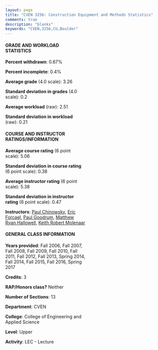 ```yaml
---
layout: page
title: "CVEN 3256: Construction Equipment and Methods Statistics"
comments: true
description: "blanks"
keywords: "CVEN,3256,CU,Boulder"
---
```

<head>
<script src="https://ajax.googleapis.com/ajax/libs/jquery/2.1.3/jquery.min.js"></script>
<script src="https://dl.dropboxusercontent.com/s/pc42nxpaw1ea4o9/highcharts.js?dl=0"></script>
<!-- <script src="../assets/js/highcharts.js"></script> -->
<style type="text/css">@font-face {
	font-family: "Bebas Neue";
	src: url(https://www.filehosting.org/file/details/544349/BebasNeue Regular.otf) format("opentype");
	}
	h1.Bebas { 
		font-family: "Bebas Neue", Verdana, Tahoma;
	}
</style>
</head>
<body>
	<div id="container" style="float: right; width: 45%; height: 88%; margin-left: 2.5%; margin-right: 2.5%;"></div>
	<script language="JavaScript">
		$(document).ready(function() {
		var chart = {type: 'column'};
		var title = {text: 'Grade Distribution'};
		var xAxis = {categories: ['A','B','C','D','F'],crosshair: true};
		var yAxis = {min: 0,title: {text: 'Percentage'}};
		var tooltip = {headerFormat: '<center><b><span style="font-size:20px">{point.key}</span></b></center>',
		               pointFormat: '<td style="padding:0"><b>{point.y:.1f}%</b></td>',
		               footerFormat: '</table>',shared: true,useHTML: true};
		var plotOptions = {column: {pointPadding: 0.0,borderWidth: 0}};  
		var credits = {enabled: false};var series= [{name: 'Percent',data: [40.56,47.38,10.21,1.69,0.16,]}];
		var json = {};
		json.chart = chart;
		json.title = title;
		json.tooltip = tooltip;
		json.xAxis = xAxis;
		json.yAxis = yAxis;  
		json.series = series;
		json.plotOptions = plotOptions;  
		json.credits = credits;
		$('#container').highcharts(json);
	});
	</script>
</body>
			   
#### GRADE AND WORKLOAD STATISTICS

**Percent withdrawn**: 0.67%

**Percent incomplete**: 0.4%

**Average grade** (4.0 scale): 3.26

**Standard deviation in grades** (4.0 scale): 0.2

**Average workload** (raw): 2.51

**Standard deviation in workload** (raw): 0.21

#### COURSE AND INSTRUCTOR RATINGS/INFORMATION

**Average course rating** (6 point scale): 5.06

**Standard deviation in course rating** (6 point scale): 0.38

**Average instructor rating** (6 point scale): 5.38

**Standard deviation in instructor rating** (6 point scale): 0.47

**Instructors**: <a href='../../instructors/Paul_Chinowsky'>Paul Chinowsky</a>, <a href='../../instructors/Eric_Forcael'>Eric Forcael</a>, <a href='../../instructors/Paul_Goodrum'>Paul Goodrum</a>, <a href='../../instructors/Matthew_Ryan_Hallowell'>Matthew Ryan Hallowell</a>, <a href='../../instructors/Keith_Robert_Molenaar'>Keith Robert Molenaar</a>

#### GENERAL CLASS INFORMATION

**Years provided**: Fall 2006, Fall 2007, Fall 2008, Fall 2009, Fall 2010, Fall 2011, Fall 2012, Fall 2013, Spring 2014, Fall 2014, Fall 2015, Fall 2016, Spring 2017

**Credits**: 3

**RAP/Honors class?** Neither

**Number of Sections**: 13

**Department**: CVEN

**College**: College of Engineering and Applied Science

**Level**: Upper

**Activity**: LEC - Lecture
